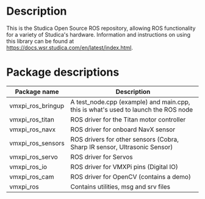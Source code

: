 # Description

This is the Studica Open Source ROS repository, allowing ROS functionality for a variety of Studica's hardware. Information and instructions on using this library can be found at https://docs.wsr.studica.com/en/latest/index.html. 

# Package descriptions

Package name | Description
------------ | -------------
vmxpi_ros_bringup | A test_node.cpp (example) and main.cpp, this is what's used to launch the ROS node
vmxpi_ros_titan | ROS driver for the Titan motor controller
vmxpi_ros_navx | ROS driver for onboard NavX sensor
vmxpi_ros_sensors | ROS drivers for other sensors (Cobra, Sharp IR sensor, Ultrasonic Sensor)
vmxpi_ros_servo | ROS driver for Servos
vmxpi_ros_io | ROS driver for VMXPi pins (Digital IO)
vmxpi_ros_cam | ROS driver for OpenCV (contains a demo)
vmxpi_ros | Contains utilities, msg and srv files
